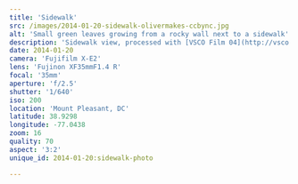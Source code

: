 ```yaml
---
title: 'Sidewalk'
src: /images/2014-01-20-sidewalk-olivermakes-ccbync.jpg
alt: 'Small green leaves growing from a rocky wall next to a sidewalk'
description: 'Sidewalk view, processed with [VSCO Film 04](http://vsco.co/film) (Kodak E200).'
date: 2014-01-20
camera: 'Fujifilm X-E2'
lens: 'Fujinon XF35mmF1.4 R'
focal: '35mm'
aperture: 'f/2.5'
shutter: '1/640'
iso: 200
location: 'Mount Pleasant, DC'
latitude: 38.9298
longitude: -77.0438
zoom: 16
quality: 70
aspect: '3:2'
unique_id: 2014-01-20:sidewalk-photo

---
```

